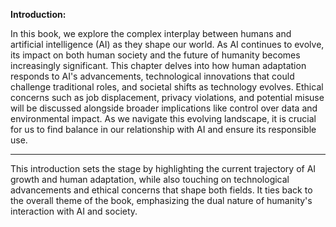 

**Introduction:**

In this book, we explore the complex interplay between humans and artificial intelligence (AI) as they shape our world. As AI continues to evolve, its impact on both human society and the future of humanity becomes increasingly significant. This chapter delves into how human adaptation responds to AI's advancements, technological innovations that could challenge traditional roles, and societal shifts as technology evolves. Ethical concerns such as job displacement, privacy violations, and potential misuse will be discussed alongside broader implications like control over data and environmental impact. As we navigate this evolving landscape, it is crucial for us to find balance in our relationship with AI and ensure its responsible use.

---

This introduction sets the stage by highlighting the current trajectory of AI growth and human adaptation, while also touching on technological advancements and ethical concerns that shape both fields. It ties back to the overall theme of the book, emphasizing the dual nature of humanity's interaction with AI and society.